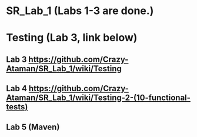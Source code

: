 # SR_Lab_1 (Labs 1-3 are done.)
# Testing (Lab 3, link below)
## Lab 3 https://github.com/Crazy-Ataman/SR_Lab_1/wiki/Testing
## Lab 4 https://github.com/Crazy-Ataman/SR_Lab_1/wiki/Testing-2-(10-functional-tests)
## Lab 5 (Maven) 

